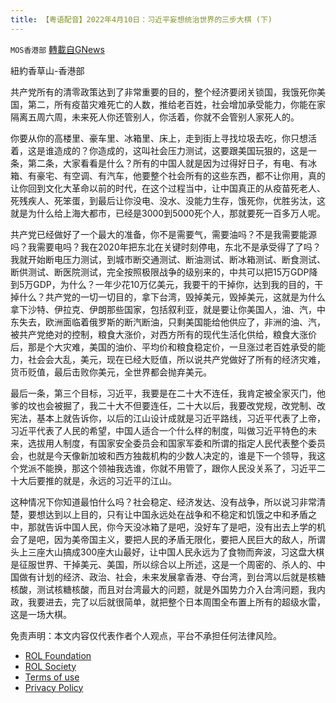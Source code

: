 ```yaml
---
title: 【粤语配音】2022年4月10日：习近平妄想统治世界的三步大棋 (下)
---
```

`MOS香港部` [轉載自GNews](https://gnews.org/zh-hans/2334942/)

紐約香草山-香港部

共产党所有的清零政策达到了非常重要的目的，整个经济要闭关锁国，我饿死你美国，第二，所有疫苗灾难死亡的人数，推给老百姓，社会增加承受能力，你能在家隔离五周六周，未来死人你还管别人，你活着，你就不会管别人家死人的。

你要从你的高楼里、豪车里、冰箱里、床上，走到街上寻找垃圾去吃，你只想活着，这是谁造成的？你造成的，这叫社会压力测试，这要跟美国玩狠的，这是一条，第二条，大家看看是什么？所有的中国人就是因为过得好日子，有电、有冰箱、有豪宅、有空调、有汽车，他要整个社会所有的这些东西，都不让你用，真的让你回到文化大革命以前的时代，在这个过程当中，让中国真正的从疫苗死老人、死残疾人、死笨蛋，到最后让你没电、没水、没能力生存，饿死你，优胜劣汰，这就是为什么给上海大都市，已经是3000到5000死个人，那就要死一百多万人呢。

共产党已经做好了一个最大的准备，你不是需要气，需要油吗？不是我需要能源吗？我需要电吗？我在2020年把东北在关键时刻停电，东北不是承受得了了吗？我就开始断电压力测试，到城市断交通测试、断油测试、断冰箱测试、断食测试、断供测试、断医院测试，完全按照极限战争的级别来的，中共可以把15万GDP降到5万GDP，为什么？一年少花10万亿美元，我要干的干掉你，达到我的目的，干掉什么？共产党的一切一切目的，拿下台湾，毁掉美元，毁掉美元，这就是为什么拿下沙特、伊拉克、伊朗那些国家，包括叙利亚，就是要让你美国人，油、汽，中东失去，欧洲面临着俄罗斯的断汽断油，只剩美国能给他供应了，非洲的油、汽，被共产党绝对的控制，粮食大涨价，对西方所有的现代生活化供给，粮食大涨价后，那是个大灾难，美国的油价、平均价和粮食稳定价，一旦涨过老百姓承受的能力，社会会大乱，美元，现在已经大贬值，所以说共产党做好了所有的经济灾难，货币贬值，最后击败你美元，全世界都会抛弃美元。

最后一条，第三个目标，习近平，我要是在二十大不连任，我肯定被全家灭门，他爹的坟也会被掘了，我二十大不但要连任，二十大以后，我要改党规，改党制、改宪法，基本上就告诉你，以后的江山设计成就是习近平路线，习近平代表了上帝，习近平代表了人民的希望，中国人适合一个什么样的制度，叫做习近平特色的未来，选拔用人制度，有国家安全委员会和国家军委和所谓的指定人民代表整个委员会，也就是今天像新加坡和西方独裁机构的少数人决定的，谁是下一个领导，我这个党派不能换，那这个领袖我选谁，你就不用管了，跟你人民没关系了，习近平二十大后要推的就是，永远的习近平的江山。

这种情况下你知道最怕什么吗？社会稳定、经济发达、没有战争，所以说习非常清楚，要想达到以上目的，只有让中国永远处在战争和不稳定和饥饿之中和矛盾之中，那就告诉中国人民，你今天没冰箱了是吧，没好车了是吧，没有出去上学的机会了是吧，因为美帝国主义，要把人民的矛盾无限化，要把人民巨大的敌人，所谓头上三座大山搞成300座大山最好，让中国人民永远为了食物而奔波，习这盘大棋是征服世界、干掉美元、美国，所以综合以上所述，这是一个周密的、杀人的、中国做有计划的经济、政治、社会，未来发展拿香港、夺台湾，到台湾以后就是核糖核酸，测试核糖核酸，而且对台湾最大的问题，就是外国势力介入台湾问题，我内政，我要进去，完了以后就很简单，就把整个日本周围全布置上所有的超级水雷，这是一场大棋。

 

免责声明：本文内容仅代表作者个人观点，平台不承担任何法律风险。

- [ROL Foundation](https://rolfoundation.org/)
- [ROL Society](https://rolsociety.org/)
- [Terms of use](https://gnews.org/terms-of-use-3/)
- [Privacy Policy](https://gnews.org/privacy-policy/)
